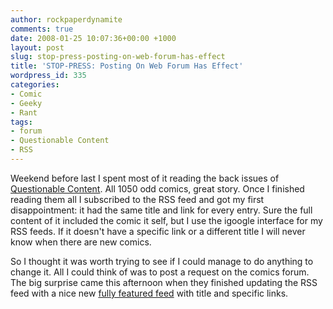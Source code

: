 ```yaml
---
author: rockpaperdynamite
comments: true
date: 2008-01-25 10:07:36+00:00 +1000
layout: post
slug: stop-press-posting-on-web-forum-has-effect
title: 'STOP-PRESS: Posting On Web Forum Has Effect'
wordpress_id: 335
categories:
- Comic
- Geeky
- Rant
tags:
- forum
- Questionable Content
- RSS
---
```


Weekend before last I spent most of it reading the back issues of [Questionable Content](http://www.questionablecontent.net/). All 1050 odd comics, great story. Once I finished reading them all I subscribed to the RSS feed and got my first disappointment: it had the same title and link for every entry. Sure the full content of it included the comic it self, but I use the igoogle interface for my RSS feeds. If it doesn't have a specific link or a different title I will never know when there are new comics.

So I thought it was worth trying to see if I could manage to do anything to change it. All I could think of was to post a request on the comics forum. The big surprise came this afternoon when they finished updating the RSS feed with a nice new [fully featured feed](http://www.questionablecontent.net/QCRSS.xml) with title and specific links.
